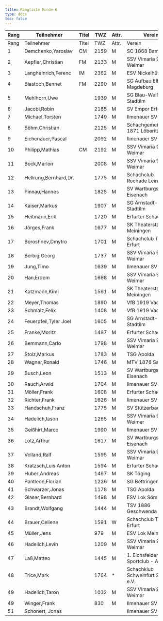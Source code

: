 ```yaml
---
title: Rangliste Runde 6
type: docs
toc: false
---
```


| Rang | Teilnehmer            | Titel | TWZ  | Attr. | Verein                           | Land | S   | R   | V   | Punkte | Buchh | SoBerg |
| ---- | --------------------- | ----- | ---- | ----- | -------------------------------- | ---- | --- | --- | --- | ------ | ----- | ------ |
| Rang | Teilnehmer            | Titel | TWZ  | Attr. | Verein                           | Ort  | S   | R   | V   | Punkte | Buchh | SoBerg |
| 1    | Demchenko,Yaroslav    | CM    | 2159 | M     | SC 1868 Bamberg                  | UKR  | 4   | 2   | 0   | 5.0    | 24.5  | 19.75  |
| 2    | Aepfler,Christian     | FM    | 2133 | M     | SSV Vimaria 91 Weimar            | GER  | 4   | 2   | 0   | 5.0    | 23.0  | 18.25  |
| 3    | Langheinrich,Ferenc   | IM    | 2362 | M     | ESV Nickelhütte Aue              | GER  | 3   | 3   | 0   | 4.5    | 25.5  | 18.50  |
| 4    | Biastoch,Bennet       | FM    | 2290 | M     | SG Aufbau Elbe Magdeburg         | GER  | 3   | 3   | 0   | 4.5    | 23.5  | 17.25  |
| 5    | Mehlhorn,Uwe          |       | 1939 | M     | SG Blau-Weiß Stadtilm            | GER  | 4   | 1   | 1   | 4.5    | 22.5  | 16.75  |
| 6    | Jacobi,Robin          |       | 2185 | M     | SV Empor Erfurt                  | GER  | 4   | 1   | 1   | 4.5    | 21.5  | 14.25  |
| 7    | Michael,Torsten       |       | 1749 | M     | Ilmenauer SV                     | GER  | 4   | 1   | 1   | 4.5    | 18.5  | 12.00  |
| 8    | Böhm,Christian        |       | 2125 | M     | Schachgemeinschaft 1871 Löberitz | GER  | 3   | 2   | 1   | 4.0    | 22.5  | 14.00  |
| 9    | Eichenauer,Pascal     |       | 2092 | M     | Ilmenauer SV                     | GER  | 3   | 2   | 1   | 4.0    | 21.5  | 13.25  |
| 10   | Philipp,Mathias       | CM    | 2192 | M     | SSV Vimaria 91 Weimar            | GER  | 4   | 0   | 2   | 4.0    | 21.5  | 12.50  |
| 11   | Bock,Marlon           |       | 2008 | M     | SSV Vimaria 91 Weimar            | GER  | 3   | 2   | 1   | 4.0    | 20.0  | 12.25  |
| 12   | Hellrung,Bernhard,Dr. |       | 1775 | M     | Schachclub Rochade Leinefelde    | GER  | 3   | 2   | 1   | 4.0    | 20.0  | 11.50  |
| 13   | Pinnau,Hannes         |       | 1825 | M     | SV Wartburgstadt Eisenach        | GER  | 4   | 0   | 2   | 4.0    | 19.5  | 11.50  |
| 14   | Kaiser,Markus         |       | 1907 | M     | SG Arnstadt-Stadtilm             | GER  | 3   | 2   | 1   | 4.0    | 19.0  | 10.50  |
| 15   | Heitmann,Erik         |       | 1720 | M     | Erfurter Schachklub              | GER  | 3   | 2   | 1   | 4.0    | 17.5  | 9.50   |
| 16   | Jörges,Frank          |       | 1677 | M     | SK Theaterstadt Meiningen        | GER  | 3   | 1   | 2   | 3.5    | 21.5  | 10.25  |
| 17   | Boroshnev,Dmytro      |       | 1701 | M     | Schachclub Turm Erfurt           | UKR  | 3   | 1   | 2   | 3.5    | 21.0  | 9.50   |
| 18   | Berbig,Georg          |       | 1737 | M     | SSV Vimaria 91 Weimar            | GER  | 3   | 1   | 2   | 3.5    | 17.5  | 9.00   |
| 19   | Jung,Timo             |       | 1639 | M     | Ilmenauer SV                     | GER  | 3   | 1   | 2   | 3.5    | 17.0  | 7.50   |
| 20   | Han,Erdem             |       | 1668 | M     | SSV Vimaria 91 Weimar            | GER  | 2   | 2   | 2   | 3.0    | 21.0  | 8.50   |
| 21   | Katzmann,Kimi         |       | 1561 | M     | SK Theaterstadt Meiningen        | GER  | 3   | 0   | 3   | 3.0    | 21.0  | 8.00   |
| 22   | Meyer,Thomas          |       | 1890 | M     | VfB 1919 Vacha                   | GER  | 3   | 0   | 3   | 3.0    | 20.0  | 8.50   |
| 23   | Schmalz,Felix         |       | 1408 | M     | VfB 1919 Vacha                   | GER  | 2   | 2   | 2   | 3.0    | 19.0  | 8.75   |
| 24   | Feuerpfeil,Tyler Joel |       | 1605 | M     | SG Arnstadt-Stadtilm             | GER  | 2   | 2   | 2   | 3.0    | 19.0  | 8.00   |
| 25   | Franke,Moritz         |       | 1497 | M     | Erfurter Schachklub              | GER  | 2   | 2   | 2   | 3.0    | 18.0  | 7.75   |
| 26   | Bemmann,Carlo         |       | 1798 | M     | SSV Vimaria 91 Weimar            | GER  | 2   | 2   | 2   | 3.0    | 18.0  | 7.25   |
| 27   | Stolz,Markus          |       | 1783 | M     | TSG Apolda                       | GER  | 2   | 2   | 2   | 3.0    | 17.5  | 6.75   |
| 28   | Wagner,Ronald         |       | 1746 | M     | MTV 1876 Saalfeld                | GER  | 2   | 2   | 2   | 3.0    | 17.5  | 6.25   |
| 29   | Busch,Leon            |       | 1513 | M     | SV Wartburgstadt Eisenach        | GER  | 2   | 2   | 2   | 3.0    | 17.0  | 5.75   |
| 30   | Rauch,Arwid           |       | 1704 | M     | Ilmenauer SV                     | GER  | 3   | 0   | 3   | 3.0    | 17.0  | 5.00   |
| 31   | Möller,Frank          |       | 1608 | M     | Erfurter Schachklub              | GER  | 3   | 0   | 3   | 3.0    | 16.0  | 4.50   |
| 32   | Richter,Frank         |       | 1626 | M     | Ilmenauer SV                     | GER  | 3   | 0   | 3   | 3.0    | 15.5  | 6.00   |
| 33   | Handschuh,Franz       |       | 1775 | M     | SV Stützerbach                   | GER  | 2   | 2   | 2   | 3.0    | 14.0  | 6.00   |
| 34   | Hadelich,Iason        |       | 1265 | M     | SSV Vimaria 91 Weimar            | GER  | 2   | 1   | 3   | 2.5    | 18.5  | 7.00   |
| 35   | Geißhirt,Marco        |       | 1990 | M     | Ilmenauer SV                     | GER  | 2   | 1   | 3   | 2.5    | 17.0  | 5.50   |
| 36   | Lotz,Arthur           |       | 1617 | M     | SV Wartburgstadt Eisenach        | GER  | 2   | 1   | 3   | 2.5    | 15.5  | 3.75   |
| 37   | Volland,Ralf          |       | 1595 | M     | SSV Vimaria 91 Weimar            | GER  | 2   | 1   | 3   | 2.5    | 12.5  | 3.50   |
| 38   | Kratzsch,Luis Anton   |       | 1594 | M     | Erfurter Schachklub              | GER  | 1   | 2   | 3   | 2.0    | 19.0  | 5.50   |
| 39   | Huber,Andreas         |       | 1467 | M     | SK Töging                        | GER  | 2   | 0   | 4   | 2.0    | 18.5  | 5.50   |
| 40   | Pantleon,Florian      |       | 1226 | M     | SG Bettringen                    | GER  | 2   | 0   | 4   | 2.0    | 17.0  | 3.00   |
| 41   | Schwarzer,Jonas       |       | 1178 | M     | TSG Apolda                       | GER  | 0   | 4   | 2   | 2.0    | 15.5  | 4.50   |
| 42   | Glaser,Bernhard       |       | 1498 | M     | ESV Lok Sömmerda                 | GER  | 1   | 2   | 3   | 2.0    | 15.0  | 4.00   |
| 43   | Brandt,Wolfgang       |       | 1444 | M     | TSV 1886 Geschwenda              | GER  | 1   | 2   | 3   | 2.0    | 14.5  | 3.50   |
| 44   | Brauer,Celiene        |       | 1591 | W     | Schachclub Turm Erfurt           | GER  | 2   | 0   | 4   | 2.0    | 14.5  | 2.00   |
| 45   | Müller,Jens           |       | 979  | M     | ESV Lok Meiningen                | GER  | 2   | 0   | 4   | 2.0    | 13.5  | 3.00   |
| 46   | Hadelich,Levin        |       | 1209 | M     | SSV Vimaria 91 Weimar            | GER  | 1   | 1   | 4   | 1.5    | 17.5  | 3.50   |
| 47   | Laß,Matteo            |       | 1445 | M     | 1. Eichsfelder Sportclub - Abt.  | GER  | 1   | 1   | 4   | 1.5    | 15.5  | 2.25   |
| 48   | Trice,Mark            |       | 1764 | \*    | Schachklub Schweinfurt 2000 e.V. | GER  | 1   | 1   | 2   | 1.5    | 15.0  | 4.00   |
| 49   | Hadelich,Taron        |       | 1032 | M     | SSV Vimaria 91 Weimar            | GER  | 1   | 0   | 5   | 1.0    | 14.0  | 1.00   |
| 49   | Winger,Frank          |       | 830  | M     | Ilmenauer SV                     | GER  | 1   | 0   | 5   | 1.0    | 14.0  | 1.00   |
| 51   | Schonert, Jonas       |       |      |       | Ilmenauer SV                     | GER  | 1   | 0   | 5   | 1.0    | 13.0  | 1.00   |
